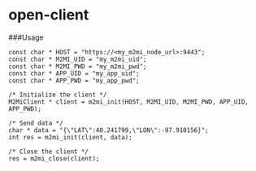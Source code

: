 # open-client

###Usage

    const char * HOST = "https://<my_m2mi_node_url>:9443";
    const char * M2MI_UID = "my_m2mi_uid";
    const char * M2MI_PWD = "my_m2mi_pwd";
    const char * APP_UID = "my_app_uid";
    const char * APP_PWD = "my_app_pwd";
    
    /* Initialize the client */
    M2MiClient * client = m2mi_init(HOST, M2MI_UID, M2MI_PWD, APP_UID, APP_PWD);
    
    /* Send data */
    char * data = "{\"LAT\":40.241799,\"LON\":-97.910156}";
    int res = m2mi_init(client, data);

    /* Close the client */
    res = m2mi_close(client);
    
